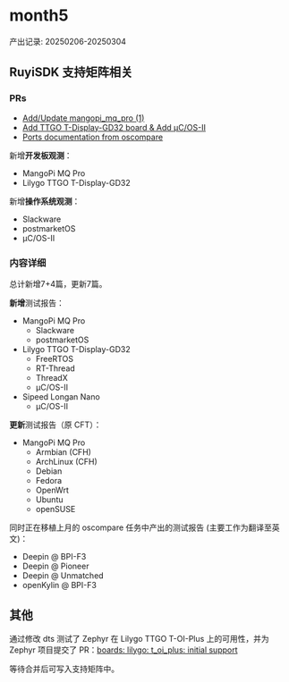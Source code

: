 # month5
产出记录: 20250206-20250304

## RuyiSDK 支持矩阵相关

### PRs
- [Add/Update mangopi_mq_pro (1)](https://github.com/ruyisdk/support-matrix/pull/134)
- [Add TTGO T-Display-GD32 board & Add μC/OS-II](https://github.com/ruyisdk/support-matrix/pull/169)
- [Ports documentation from oscompare](https://github.com/ruyisdk/support-matrix/pull/163)

新增**开发板观测**：
- MangoPi MQ Pro
- Lilygo TTGO T-Display-GD32

新增**操作系统观测**：
- Slackware
- postmarketOS
- μC/OS-II

### 内容详细
总计新增7+4篇，更新7篇。

**新增**测试报告：
- MangoPi MQ Pro
  - Slackware
  - postmarketOS
- Lilygo TTGO T-Display-GD32
  - FreeRTOS
  - RT-Thread
  - ThreadX
  - μC/OS-II
- Sipeed Longan Nano
  - μC/OS-II

**更新**测试报告（原 CFT）：
- MangoPi MQ Pro
    - Armbian (CFH)
    - ArchLinux (CFH)
    - Debian
    - Fedora
    - OpenWrt
    - Ubuntu
    - openSUSE

同时正在移植上月的 oscompare 任务中产出的测试报告 (主要工作为翻译至英文)：

- Deepin @ BPI-F3
- Deepin @ Pioneer
- Deepin @ Unmatched
- openKylin @ BPI-F3

## 其他

通过修改 dts 测试了 Zephyr 在 Lilygo TTGO T-OI-Plus 上的可用性，并为 Zephyr 项目提交了 PR：[boards: lilygo: t_oi_plus: initial support](https://github.com/zephyrproject-rtos/zephyr/pull/86486)

等待合并后可写入支持矩阵中。